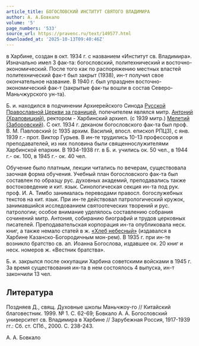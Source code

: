 ```yaml
---
article_title: БОГОСЛОВСКИЙ ИНСТИТУТ СВЯТОГО ВЛАДИМИРА
author: А. А.Бовкало
volume: '5'
page_numbers: '533'
source_url: https://pravenc.ru/text/149577.html
downloaded_at: '2025-10-13T09:40:46Z'
---
```


в Харбине, создан в окт. 1934 г. с названием «Институт св. Владимира». Изначально имел 3 фак-та: богословский, политехнический и восточно-экономический. После того как по распоряжению местных властей политехнический фак-т был закрыт (1938), ин-т получил свое окончательное название. В 1940 г. был упразднен восточно-экономический фак-т (закрытые фак-ты вошли в состав Северо-Маньчжурского ун-та).

Б. и. находился в подчинении Архиерейского Синода [Русской Православной Церкви за границей](<https://pravenc.ru/text/Русская Православная Церковь Заграницей.html>), попечителем являлся митр. [Антоний (Храповицкий)](https://pravenc.ru/text/Антоний.html), ректором - Харбинский архиеп. (с 1939 митр.) [Мелетий (Заборовский)](<https://pravenc.ru/text/Мелетий (Заборовский).html>). С окт. 1934 г. деканом богословского фак-та был проф. В. М. Павловский (с 1935 архим. Василий, впосл. епископ РПЦЗ), с янв. 1939 г.- прот. Виктор Гурьев. В ин-те трудились 10-13 профессоров и преподавателей, из них половина были священнослужителями Харбинской епархии. В 1934-1938 гг. в Б. и. учились ок. 50 чел., в 1944 г.- ок. 100, в 1945 г.- ок. 40 чел.

Обучение было платным, лекции читались по вечерам, существовала заочная форма обучения. Учебный план богословского фак-та был составлен по образцу рус. духовных академий, преподавались также востоковедение и кит. язык. Синологическая секция ин-та под рук. проф. И. А. Тимбо занималась переводами правосл. богослужебных текстов на кит. язык. При ин-те действовал патрологический кружок, занимавшийся исследованием святоотеческих творений и рус. патрологии; особое внимание уделялось составлению собрания сочинений митр. Антония, собиранию биографий и трудов церковных писателей. Преподавательская корпорация ин-та опубликовала неск. книг, а также немало статей в ж. [«Хлеб небесный»](<https://pravenc.ru/text/ Хлеб небесный .html>) (издавался в Харбине Казанско-Богородичным мон-рем). В 1935 г. при ин-те возникло братство св. ап. Иоанна Богослова, издавшее ок. 20 книг и неск. номеров ж. «Вестник братства».

Б. и. закрылся после оккупации Харбина советскими войсками в 1945 г. За время существования ин-та в нем состоялось 4 выпуска, ин-т закончили 13 чел.

## Литература

Поздняев Д., свящ. Духовные школы Маньчжоу-го // Китайский благовестник. 1999. № 1. С. 62-69; Бовкало А. А. Богословский университет св. Владимира в Харбине // Зарубежная Россия, 1917-1939 гг.: Сб. ст. СПб., 2000. С. 238-243.

А. А.  Бовкало
